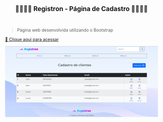 <h2 align="center">🫱🏽‍🫲🏽 Registron - Página de Cadastro 🫱🏽‍🫲🏽</h2> <br>
 
> Página web desenvolvida utilizando o Bootstrap

[🔗 Clique aqui para acessar](https://registron.vercel.app/)

![preview](https://github.com/GyanRibeiro/ProjetoFinal-Modulo1-AdaTech/blob/main/imagens/registron-home.png?raw=true)
